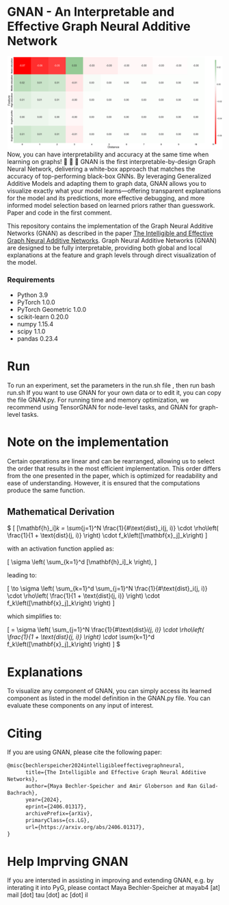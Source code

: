 # GNAN - An Interpretable and Effective Graph Neural Additive Network
![](fig.png)
Now, you can have interpretability and accuracy at the same time when learning on graphs! 🤩 🤩 🤩 
GNAN is the first interpretable-by-design Graph Neural Network, delivering a white-box approach that matches the accuracy of top-performing black-box GNNs. By leveraging Generalized Additive Models and adapting them to graph data, GNAN allows you to visualize exactly what your model learns—offering transparent explanations for the model and its predictions, more effective debugging, and more informed model selection based on learned priors rather than guesswork. Paper and code in the first comment.

This repository contains the implementation of the Graph Neural Additive Networks (GNAN) as described in the paper [The Intelligible and Effective Graph Neural Additive Networks](https://arxiv.org/pdf/2406.01317).
Graph Neural Additive Networks (GNAN) are designed to be fully interpretable, providing both global and local explanations at the feature and graph levels through direct visualization of the model.


### Requirements
* Python 3.9
* PyTorch 1.0.0
* PyTorch Geometric 1.0.0
* scikit-learn 0.20.0
* numpy 1.15.4
* scipy 1.1.0
* pandas 0.23.4

# Run
To run an experiment, set the parameters in the run.sh file , then run bash run.sh
If you want to use GNAN for your own data or to edit it, you can copy the file GNAN.py. 
For running time and memory optimization, we recommend using TensorGNAN for node-level tasks, and GNAN for graph-level tasks.

# Note on the implementation
Certain operations are linear and can be rearranged, allowing us to select the order that results in the most efficient implementation. This order differs from the one presented in the paper, which is optimized for readability and ease of understanding. However, it is ensured that the computations produce the same function.

## Mathematical Derivation
$
\[
[\mathbf{h}_i]_k = \sum_{j=1}^N \frac{1}{\#\text{dist}_i(j, i)} \cdot \rho\left( \frac{1}{1 + \text{dist}(j, i)} \right) \cdot f_k\left([\mathbf{x}_j]_k\right)
\]

with an activation function applied as:

\[
\sigma \left( \sum_{k=1}^d [\mathbf{h}_i]_k \right),
\]

leading to:

\[
\to \sigma \left( \sum_{k=1}^d \sum_{j=1}^N \frac{1}{\#\text{dist}_i(j, i)} \cdot \rho\left( \frac{1}{1 + \text{dist}(j, i)} \right) \cdot f_k\left([\mathbf{x}_j]_k\right) \right)
\]

which simplifies to:

\[
= \sigma \left( \sum_{j=1}^N \frac{1}{\#\text{dist}_i(j, i)} \cdot \rho\left( \frac{1}{1 + \text{dist}(j, i)} \right) \cdot \sum_{k=1}^d f_k\left([\mathbf{x}_j]_k\right) \right)
\]
$
# Explanations
To visualize any component of GNAN, you can simply access its learned component as listed in the model definition in the GNAN.py file. You can evaluate these components on any input of interest.


# Citing
If you are using GNAN, please cite the following paper:
```
@misc{bechlerspeicher2024intelligibleeffectivegraphneural,
      title={The Intelligible and Effective Graph Neural Additive Networks}, 
      author={Maya Bechler-Speicher and Amir Globerson and Ran Gilad-Bachrach},
      year={2024},
      eprint={2406.01317},
      archivePrefix={arXiv},
      primaryClass={cs.LG},
      url={https://arxiv.org/abs/2406.01317}, 
}
```

# Help Imprving GNAN
If you are intersted in assisting in improving and extending GNAN, e.g. by interating it into PyG, please contact Maya Bechler-Speicher at mayab4 [at] mail [dot] tau  [dot] ac  [dot] il

